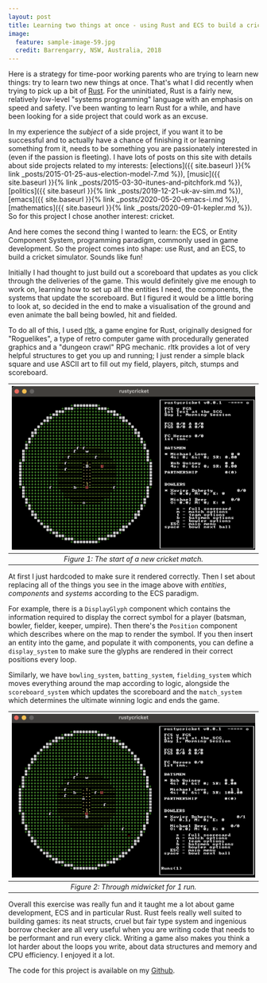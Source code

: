 ```yaml
---
layout: post
title: Learning two things at once - using Rust and ECS to build a cricket simulator
image:
  feature: sample-image-59.jpg
  credit: Barrengarry, NSW, Australia, 2018
---
```


Here is a strategy for time-poor working parents who are trying to learn new things: try to learn two new things at once. That's what I did recently when trying to pick up a bit of [Rust](https://www.rust-lang.org). For the uninitiated, Rust is a fairly new, relatively low-level "systems programming" language with an emphasis on speed and safety. I've been wanting to learn Rust for a while, and have been looking for a side project that could work as an excuse. 

In my experience the *subject* of a side project, if you want it to be successful and to actually have a chance of finishing it or learning something from it, needs to be something you are passionately interested in (even if the passion is fleeting). I have lots of posts on this site with details about side projects related to my interests: [elections]({{ site.baseurl }}{% link _posts/2015-01-25-aus-election-model-7.md %}), [music]({{ site.baseurl }}{% link _posts/2015-03-30-itunes-and-pitchfork.md %}), [politics]({{ site.baseurl }}{% link _posts/2019-12-21-uk-av-sim.md %}), [emacs]({{ site.baseurl }}{% link _posts/2020-05-20-emacs-i.md %}), [mathematics]({{ site.baseurl }}{% link _posts/2020-09-01-kepler.md %}). So for this project I chose another interest: cricket. 

And here comes the second thing I wanted to learn: the ECS, or Entity Component System, programming paradigm, commonly used in game development. So the project comes into shape: use Rust, and an ECS, to build a cricket simulator. Sounds like fun!

Initially I had thought to just build out a scoreboard that updates as you click through the deliveries of the game. This would definitely give me enough to work on, learning how to set up all the entities I need, the components, the systems that update the scoreboard. But I figured it would be a little boring to look at, so decided in the end to make a visualisation of the ground and even animate the ball being bowled, hit and fielded. 

To do all of this, I used [rltk](https://github.com/amethyst/bracket-lib), a game engine for Rust, originally designed for "Roguelikes", a type of retro computer game with procedurally generated graphics and a "dungeon crawl" RPG mechanic. rltk provides a lot of very helpful structures to get you up and running; I just render a simple black square and use ASCII art to fill out my field, players, pitch, stumps and scoreboard. 

| ![Cricket sim](/assets/cricket-sim.png) |
|:--:|
| *Figure 1: The start of a new cricket match.* |

At first I just hardcoded to make sure it rendered correctly. Then I set about replacing all of the things you see in the image above with *entities*, *components* and *systems* according to the ECS paradigm. 

For example, there is a `DisplayGlyph` component which contains the information required to display the correct symbol for a player (batsman, bowler, fielder, keeper, umpire). Then there's the `Position` component which describes where on the map to render the symbol. If you then insert an entity into the game, and populate it with components, you can define a `display_system` to make sure the glyphs are rendered in their correct positions every loop. 

Similarly, we have `bowling_system`, `batting_system`, `fielding_system` which moves everything around the map according to logic, alongside the `scoreboard_system` which updates the scoreboard and the `match_system` which determines the ultimate winning logic and ends the game. 

| ![Cricket sim 1](/assets/cricket-sim-2.png) |
|:--:|
| *Figure 2: Through midwicket for 1 run.* |

Overall this exercise was really fun and it taught me a lot about game development, ECS and in particular Rust. Rust feels really well suited to building games: its neat structs, cruel but fair type system and ingenious borrow checker are all very useful when you are writing code that needs to be performant and run every click. Writing a game also makes you think a lot harder about the loops you write, about data structures and memory and CPU efficiency. I enjoyed it a lot. 

The code for this project is available on my [Github](https://github.com/clintonboys/rustycricket). 

